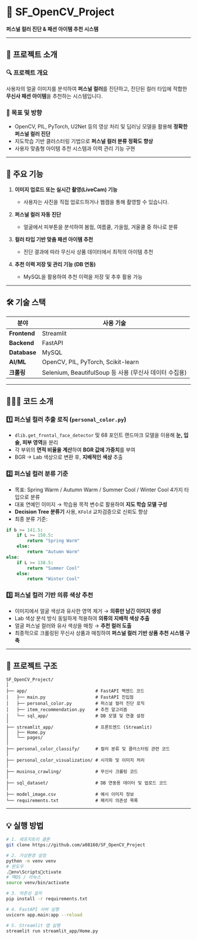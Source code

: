 
# 🎨 SF_OpenCV_Project  
**퍼스널 컬러 진단 & 패션 아이템 추천 시스템**

---

## 🧩 프로젝트 소개

### 🔍 프로젝트 개요
사용자의 얼굴 이미지를 분석하여 **퍼스널 컬러**를 진단하고, 진단된 컬러 타입에 적합한 **무신사 패션 아이템**을 추천하는 시스템입니다.  

### 🎯 목표 및 방향
- OpenCV, PIL, PyTorch, U2Net 등의 영상 처리 및 딥러닝 모델을 활용해 **정확한 퍼스널 컬러 진단**
- 지도학습 기반 클러스터링 기법으로 **퍼스널 컬러 분류 정확도 향상**
- 사용자 맞춤형 아이템 추천 시스템과 이력 관리 기능 구현

---

## 🚀 주요 기능

1. **이미지 업로드 또는 실시간 촬영(LiveCam) 기능**  
   - 사용자는 사진을 직접 업로드하거나 웹캠을 통해 촬영할 수 있습니다.

2. **퍼스널 컬러 자동 진단**  
   - 얼굴에서 피부톤을 분석하여 봄웜, 여름쿨, 가을웜, 겨울쿨 중 하나로 분류

3. **컬러 타입 기반 맞춤 패션 아이템 추천**  
   - 진단 결과에 따라 무신사 상품 데이터에서 최적의 아이템 추천

4. **추천 이력 저장 및 관리 기능 (DB 연동)**  
   - MySQL을 활용하여 추천 이력을 저장 및 추후 활용 가능

---

## 🛠️ 기술 스택

| 분야         | 사용 기술                         |
|------------|----------------------------------|
| **Frontend** | Streamlit                        |
| **Backend**  | FastAPI                          |
| **Database** | MySQL                            |
| **AI/ML**    | OpenCV, PIL, PyTorch, Scikit-learn |
| **크롤링**   | Selenium, BeautifulSoup 등 사용 (무신사 데이터 수집용) |

---

## 🧑🏽‍💻 코드 소개

### 1️⃣ 퍼스널 컬러 추출 로직 (`personal_color.py`)
- `dlib.get_frontal_face_detector` 및 68 포인트 랜드마크 모델을 이용해 **눈, 입술, 피부 영역**을 분리
- 각 부위의 **면적 비율을 계산**하여 **BGR 값에 가중치**를 부여
- BGR → Lab 색상으로 변환 후, **지배적인 색상** 추출

### 2️⃣ 퍼스널 컬러 분류 기준
- 목표: Spring Warm / Autumn Warm / Summer Cool / Winter Cool 4가지 타입으로 분류
- 대표 연예인 이미지 → 학습용 목적 변수로 활용하여 **지도 학습 모델 구성**
- **Decision Tree 분류기** 사용, `KFold` 교차검증으로 신뢰도 향상  
- 최종 분류 기준:

```python
if b >= 141.5:
    if L >= 150.5:
        return "Spring Warm"
    else:
        return "Autumn Warm"
else:
    if L >= 138.5:
        return "Summer Cool"
    else:
        return "Winter Cool"
```

### 3️⃣ 퍼스널 컬러 기반 의류 색상 추천
- 이미지에서 얼굴 색상과 유사한 영역 제거 → **의류만 남긴 이미지 생성**
- Lab 색상 분석 방식 동일하게 적용하여 **의류의 지배적 색상 추출**
- 얼굴 퍼스널 컬러와 유사 색상을 매칭 → **추천 컬러 도출**
- 최종적으로 크롤링된 무신사 상품과 매칭하여 **퍼스널 컬러 기반 상품 추천 시스템 구축**

---

## 📂 프로젝트 구조

```plaintext
SF_OpenCV_Project/
│
├── app/                          # FastAPI 백엔드 코드
│   ├── main.py                   # FastAPI 진입점
│   ├── personal_color.py         # 퍼스널 컬러 진단 로직
│   ├── item_recommendation.py    # 추천 알고리즘
│   └── sql_app/                  # DB 모델 및 연결 설정
│
├── streamlit_app/                # 프론트엔드 (Streamlit)
│   ├── Home.py
│   └── pages/
│
├── personal_color_classify/      # 컬러 분류 및 클러스터링 관련 코드
│
├── personal_color_visualization/ # 시각화 및 이미지 처리
│
├── musinsa_crawling/             # 무신사 크롤링 코드
│
├── sql_dataset/                  # DB 연동용 데이터 및 업로드 코드
│
├── model_image.csv               # 예시 이미지 정보
└── requirements.txt              # 패키지 의존성 목록
```

---

## 💡 실행 방법

```bash
# 1. 레포지토리 클론
git clone https://github.com/a08160/SF_OpenCV_Project

# 2. 가상환경 설정
python -m venv venv
# 윈도우
.env\Scriptsctivate
# 맥OS / 리눅스
source venv/bin/activate

# 3. 의존성 설치
pip install -r requirements.txt

# 4. FastAPI 서버 실행
uvicorn app.main:app --reload

# 5. Streamlit 앱 실행
streamlit run streamlit_app/Home.py
```
